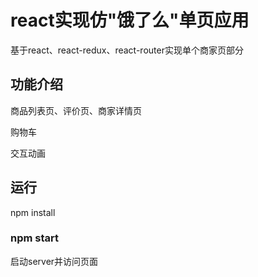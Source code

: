 # react实现仿"饿了么"单页应用

基于react、react-redux、react-router实现单个商家页部分

## 功能介绍

商品列表页、评价页、商家详情页

购物车

交互动画

## 运行

npm install

### npm start

启动server并访问页面



